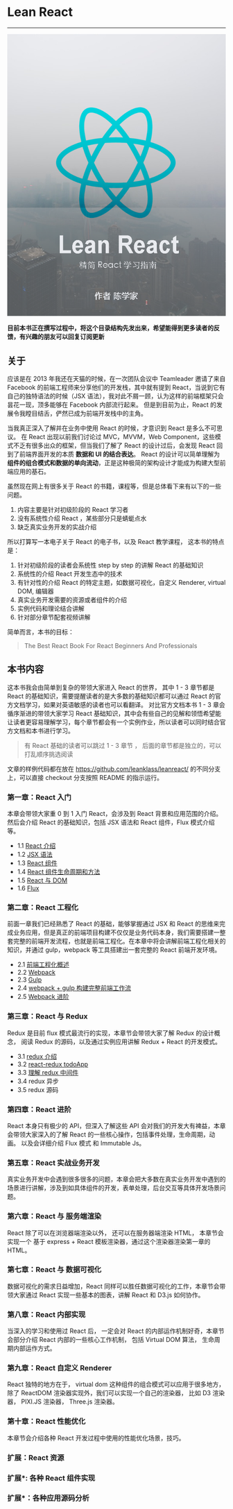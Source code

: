 # Lean React
---

![课程配图](./img/leanReact.png)

**目前本书正在撰写过程中，将这个目录结构先发出来，希望能得到更多读者的反馈，有兴趣的朋友可以回复订阅更新**

## 关于

应该是在 2013 年我还在天猫的时候，在一次团队会议中 Teamleader 邀请了来自 Facebook 的前端工程师来分享他们的开发栈，其中就有提到 React，当说到它有自己的独特语法的时候（JSX 语法），我对此不屑一顾，认为这样的前端框架只会昙花一现，顶多能够在 Facebook 内部流行起来。 但是到目前为止，React 的发展令我瞠目结舌，俨然已成为前端开发栈中的主角。

当我真正深入了解并在业务中使用 React 的时候，才意识到 React 是多么不可思议。 在 React 出现以前我们讨论过 MVC，MVVM，Web Component，这些模式不乏有很多出众的框架，但当我们了解了 React 的设计过后，会发现 React 回到了前端界面开发的本质 **数据和 UI 的结合表达**。 React 的设计可以简单理解为 **组件的组合模式和数据的单向流动**，正是这种极简的架构设计才能成为构建大型前端应用的基石。

虽然现在网上有很多关于 React 的书籍，课程等，但是总体看下来有以下的一些问题。

1. 内容主要是针对初级阶段的 React 学习者
2. 没有系统性介绍 React ，某些部分只是蜻蜓点水
3. 缺乏真实业务开发的实战介绍

所以打算写一本电子关于 React 的电子书，以及 React 教学课程， 这本书的特点是：

1. 针对初级阶段的读者会系统性 step by step 的讲解 React 的基础知识
2. 系统性的介绍 React 开发生态中的技术
3. 有针对性的介绍 React 的特定主题，如数据可视化，自定义 Renderer, virtual DOM, 编辑器
4. 真实业务开发需要的资源或者组件的介绍
5. 实例代码和理论结合讲解
6. 针对部分章节配套视频讲解

简单而言，本书的目标：

> The Best React Book For React Beginners And Professionals


## 本书内容

这本书我会由简单到复杂的带领大家进入 React 的世界， 其中 1 - 3 章节都是 React 的基础知识，需要提醒读者的是大多数的基础知识都可以通过 React 的官方文档学习，如果对英语敏感的读者也可以看翻译。 对比官方文档本书 1 - 3 章会循序渐进的带领大家学习 React 基础知识，其中会有些自己的见解和领悟希望能让读者更容易理解学习，每个章节都会有一个实例作业，所以读者可以同时结合官方文档和本书进行学习。

> 有 React 基础的读者可以跳过 1 - 3 章节 ， 后面的章节都是独立的，可以打乱顺序挑选阅读

文章的样例代码都在放在 https://github.com/leanklass/leanreact/ 的不同分支上，可以直接 checkout 分支按照 README 的指示运行。



### 第一章：React 入门

本章会带领大家重 0 到 1 入门 React，会涉及到 React 背景和应用范围的介绍。 然后会介绍 React 的基础知识，包括 JSX 语法和 React 组件，Flux 模式介绍等。 

- 1.1 [React 介绍](https://segmentfault.com/a/1190000005140569)
- 1.2 [JSX 语法](https://segmentfault.com/a/1190000005145610)
- 1.3 [React 组件](https://segmentfault.com/a/1190000005151182)
- 1.4 [React 组件生命周期和方法](https://segmentfault.com/a/1190000005161417)
- 1.5 [React 与 DOM](https://segmentfault.com/a/1190000005182270)
- 1.6 [Flux](https://segmentfault.com/a/1190000005348206)

### 第二章：React 工程化 

前面一章我们已经熟悉了 React 的基础，能够掌握通过 JSX 和 React 的思维来完成业务应用，但是真正的前端项目构建不仅仅是业务代码本身，我们需要搭建一整套完整的前端开发流程，也就是前端工程化。在本章中将会讲解前端工程化相关的知识，并通过 gulp，webpack 等工具搭建出一套完整的 React 前端开发环境。

- 2.1 [前端工程化概述](https://segmentfault.com/a/1190000005594760)
- 2.2 [Webpack](https://segmentfault.com/a/1190000005612506)
- 2.3 [Gulp](https://segmentfault.com/a/1190000005636680)
- 2.4 [webpack + gulp 构建完整前端工作流](https://segmentfault.com/a/1190000005657651)
- 2.5 [Webpack 进阶](https://segmentfault.com/a/1190000005666159)

### 第三章：React 与 Redux

Redux 是目前 flux 模式最流行的实现，本章节会带领大家了解 Redux 的设计概念， 阅读 Redux 的源码，以及通过实例应用讲解 Redux + React 的开发模式。

- 3.1 [redux 介绍](https://segmentfault.com/a/1190000005696767)
- 3.2 [react-redux todoApp](https://segmentfault.com/a/1190000005758244)
- 3.3 [理解 redux 中间件](https://segmentfault.com/a/1190000005766289)
- 3.4 redux 异步
- 3.5 redux 源码


### 第四章：React 进阶

React 本身只有极少的 API，但深入了解这些 API 会对我们的开发大有裨益，本章会带领大家深入的了解 React 的一些核心操作，包括事件处理，生命周期，动画。 以及会详细介绍 Flux 模式 和 Immutable Js。

### 第五章：React 实战业务开发 

真实业务开发中会遇到很多很多的问题，本章会把大多数在真实业务开发中遇到的场景进行讲解，涉及到如具体组件的开发，表单处理，后台交互等具体开发场景问题。

### 第六章：React 与 服务端渲染

React 除了可以在浏览器端渲染以外， 还可以在服务器端渲染 HTML， 本章节会实现一个 基于 express + React 模板渲染器，通过这个渲染器渲染第一章的 HTML。

### 第七章：React 与 数据可视化

数据可视化的需求日益增加，React 同样可以胜任数据可视化的工作，本章节会带领大家通过 React 实现一些基本的图表，讲解 React 和 D3.js 如何协作。

### 第八章：React 内部实现

当深入的学习和使用过 React 后， 一定会对 React 的内部运作机制好奇，本章节会部分介绍 React 内部的一些核心工作机制， 包括 Virtual DOM 算法， 生命周期内部运作方式。 

### 第九章：React 自定义 Renderer

React 独特的地方在于， virtual dom 这种组件的组合模式可以应用于很多地方， 除了 ReactDOM 渲染器实现外，我们可以实现一个自己的渲染器， 比如 D3 渲染器， PIXI.JS 渲染器， Three.js 渲染器。 

### 第十章：React 性能优化

本章节会介绍各种 React 开发过程中使用的性能优化场景，技巧。

### 扩展：React 资源
### 扩展*: 各种 React 组件实现
### 扩展*：各种应用源码分析


  [1]: /img/bVvIsW

